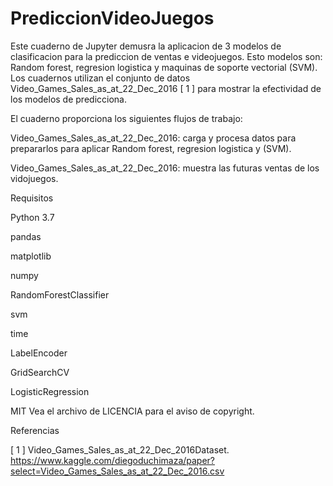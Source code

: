 # PrediccionVideoJuegos

Este cuaderno de Jupyter demusra la aplicacion de 3 modelos de clasificacion para la prediccion de ventas e videojuegos. Esto modelos son: Random forest, regresion logistica y maquinas de soporte vectorial (SVM). Los cuadernos utilizan el conjunto de datos Video_Games_Sales_as_at_22_Dec_2016 [ 1 ] para mostrar la efectividad de los modelos de predicciona. 

El cuaderno proporciona los siguientes flujos de trabajo:

Video_Games_Sales_as_at_22_Dec_2016: carga y procesa datos para prepararlos para aplicar Random forest, regresion logistica y (SVM).

Video_Games_Sales_as_at_22_Dec_2016: muestra las futuras ventas de los vidojuegos.

Requisitos

Python 3.7

pandas 

matplotlib 

numpy 

RandomForestClassifier

svm

time

LabelEncoder

GridSearchCV

LogisticRegression

MIT Vea el archivo de LICENCIA para el aviso de copyright.

Referencias

[ 1 ] Video_Games_Sales_as_at_22_Dec_2016Dataset. https://www.kaggle.com/diegoduchimaza/paper?select=Video_Games_Sales_as_at_22_Dec_2016.csv
